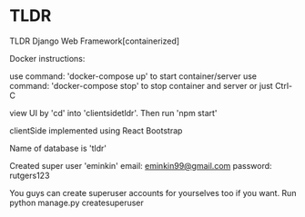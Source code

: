 # TLDR
TLDR Django Web Framework[containerized]

Docker instructions:

use command: 'docker-compose up' to start container/server
use command: 'docker-compose stop' to stop container and server or just Ctrl-C

view UI by 'cd' into 'clientsidetldr'. Then run 'npm start'

clientSide implemented using React Bootstrap

Name of database is 'tldr'

Created super user 'eminkin'
email: eminkin99@gmail.com
password: rutgers123

You guys can create superuser accounts for yourselves too if you want. Run python manage.py createsuperuser
